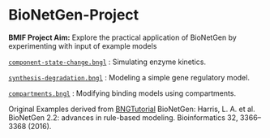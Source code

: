 # BioNetGen-Project

**BMIF Project Aim:**
Explore the practical application of BioNetGen by experimenting with input of example models

[`component-state-change.bngl`](component-state-change.bngl)
: Simulating enzyme kinetics.

[`synthesis-degradation.bngl`](examples/synthesis-degradation.bngl)
: Modeling a simple gene regulatory model.

[`compartments.bngl`](examples/compartments.bngl)
: Modifying binding models using compartments.


Original Examples derived from [BNGTutorial](https://github.com/RuleWorld/BNGTutorial/blob/master/README.md)
BioNetGen: Harris, L. A. et al. BioNetGen 2.2: advances in rule-based modeling. Bioinformatics 32, 3366–3368 (2016).
